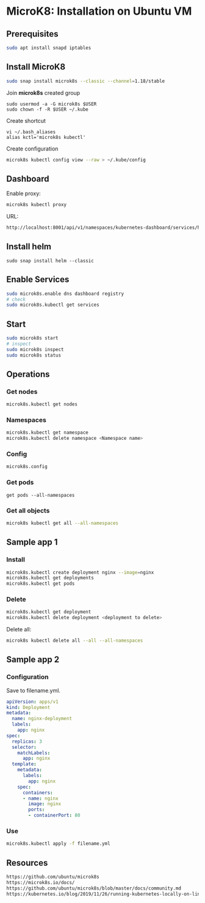 # MicroK8: Installation on Ubuntu VM
## Prerequisites
```bash
sudo apt install snapd iptables
```
## Install MicroK8
```bash
sudo snap install microk8s --classic --channel=1.18/stable
```
Join **microk8s** created group
```
sudo usermod -a -G microk8s $USER
sudo chown -f -R $USER ~/.kube
```
Create shortcut
```
vi ~/.bash_aliases
alias kctl='microk8s kubectl'
```
Create configuration
```sh
microk8s kubectl config view --raw > ~/.kube/config
```
## Dashboard
Enable proxy:
```sh
microk8s kubectl proxy
```
URL:
```html
http://localhost:8001/api/v1/namespaces/kubernetes-dashboard/services/https:kubernetes-dashboard:/proxy/
```
## Install helm
```
sudo snap install helm --classic
```
## Enable Services
```bash
sudo microk8s.enable dns dashboard registry
# check
sudo microk8s.kubectl get services
```
## Start
```bash
sudo microk8s start
# inspect
sudo microk8s inspect
sudo microk8s status
```
## Operations
### Get nodes
```bash
microk8s.kubectl get nodes
```
### Namespaces
```bash
microk8s.kubectl get namespace
microk8s.kubectl delete namespace <Namespace name>
```
### Config
```bash
microk8s.config
```
### Get pods
```
get pods --all-namespaces
```
### Get all objects
```sh
microk8s kubectl get all --all-namespaces
```
## Sample app 1
### Install
```bash
microk8s.kubectl create deployment nginx --image=nginx
microk8s.kubectl get deployments
microk8s.kubectl get pods
```
### Delete
```bash
microk8s.kubectl get deployment 
microk8s.kubectl delete deployment <deployment to delete>
```
Delete all:
```sh
microk8s kubectl delete all --all --all-namespaces
```
## Sample app 2
### Configuration
Save to filename.yml.
```yaml
apiVersion: apps/v1    
kind: Deployment    
metadata:    
  name: nginx-deployment    
  labels:    
    app: nginx    
spec:    
  replicas: 3    
  selector:    
    matchLabels:    
      app: nginx    
  template:    
    metadata:    
      labels:    
        app: nginx    
    spec:    
      containers:    
      - name: nginx    
        image: nginx    
        ports:    
        - containerPort: 80
```
### Use
```bash
microk8s.kubectl apply -f filename.yml
```
## Resources
```html
https://github.com/ubuntu/microk8s
https://microk8s.io/docs/
https://github.com/ubuntu/microk8s/blob/master/docs/community.md
https://kubernetes.io/blog/2019/11/26/running-kubernetes-locally-on-linux-with-microk8s/
```
